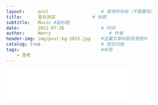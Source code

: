 ```yaml
---
layout:     post                    # 使用的布局（不需要改）
title:      音乐测试              # 标题 
subtitle:   Music #副标题
date:       2021-07-26              # 时间
author:     Henry                      # 作者
header-img: img/post-bg-2015.jpg    #这篇文章标题背景图片
catalog: true                       # 是否归档
tags:                               #标签
    - 思考
---
```


<iframe frameborder="no" border="0" marginwidth="0" marginheight="0" width="330" height="86" src="//music.163.com/outchain/player?type=2&amp;id=533245911&amp;auto=1&amp;height=66"></iframe>
